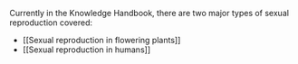 Currently in the Knowledge Handbook, there are two major types of sexual reproduction covered:

- [[Sexual reproduction in flowering plants]]
- [[Sexual reproduction in humans]]
